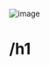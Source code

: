 
![image](https://github.com/Nath-S10/Nath-s10./assets/140439315/c34ba654-d906-4de9-a1c7-89dd8a9d3314)
<H1 Student at Universidad Autónoma del Estado de México | Acuarelista y Artista | DESARROLLADORA FRONT END JR.>/h1
